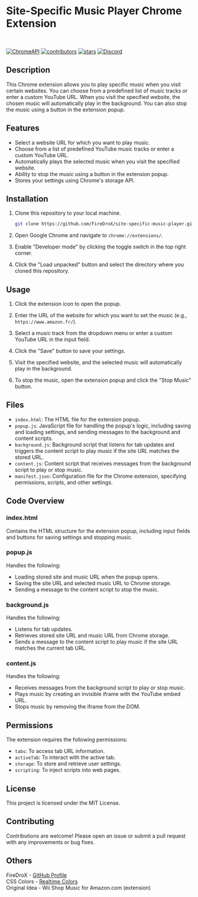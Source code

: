 # Site-Specific Music Player Chrome Extension

</br>

[![ChromeAPI][ChromeAPI]][ChromeAPI-url]
[![contributors][contributors-shield]][contributors-url]
[![stars][stars-icon]][stars-url]
[![Discord][discord-icon]][discord-url]

## Description

This Chrome extension allows you to play specific music when you visit certain websites. You can choose from a predefined list of music tracks or enter a custom YouTube URL. When you visit the specified website, the chosen music will automatically play in the background. You can also stop the music using a button in the extension popup.

## Features

- Select a website URL for which you want to play music.
- Choose from a list of predefined YouTube music tracks or enter a custom YouTube URL.
- Automatically plays the selected music when you visit the specified website.
- Ability to stop the music using a button in the extension popup.
- Stores your settings using Chrome's storage API.

## Installation

1. Clone this repository to your local machine.

   ```sh
   git clone https://github.com/FireDroX/site-specific-music-player.git
   ```

2. Open Google Chrome and navigate to `chrome://extensions/`.

3. Enable "Developer mode" by clicking the toggle switch in the top right corner.

4. Click the "Load unpacked" button and select the directory where you cloned this repository.

## Usage

1. Click the extension icon to open the popup.

2. Enter the URL of the website for which you want to set the music (e.g., `https://www.amazon.fr/`).

3. Select a music track from the dropdown menu or enter a custom YouTube URL in the input field.

4. Click the "Save" button to save your settings.

5. Visit the specified website, and the selected music will automatically play in the background.

6. To stop the music, open the extension popup and click the "Stop Music" button.

## Files

- `index.html`: The HTML file for the extension popup.
- `popup.js`: JavaScript file for handling the popup's logic, including saving and loading settings, and sending messages to the background and content scripts.
- `background.js`: Background script that listens for tab updates and triggers the content script to play music if the site URL matches the stored URL.
- `content.js`: Content script that receives messages from the background script to play or stop music.
- `manifest.json`: Configuration file for the Chrome extension, specifying permissions, scripts, and other settings.

## Code Overview

### index.html

Contains the HTML structure for the extension popup, including input fields and buttons for saving settings and stopping music.

### popup.js

Handles the following:

- Loading stored site and music URL when the popup opens.
- Saving the site URL and selected music URL to Chrome storage.
- Sending a message to the content script to stop the music.

### background.js

Handles the following:

- Listens for tab updates.
- Retrieves stored site URL and music URL from Chrome storage.
- Sends a message to the content script to play music if the site URL matches the current tab URL.

### content.js

Handles the following:

- Receives messages from the background script to play or stop music.
- Plays music by creating an invisible iframe with the YouTube embed URL.
- Stops music by removing the iframe from the DOM.

## Permissions

The extension requires the following permissions:

- `tabs`: To access tab URL information.
- `activeTab`: To interact with the active tab.
- `storage`: To store and retrieve user settings.
- `scripting`: To inject scripts into web pages.

## License

This project is licensed under the MIT License.

## Contributing

Contributions are welcome! Please open an issue or submit a pull request with any improvements or bug fixes.

## Others

FireDroX - [GitHub Profile](https://github.com/FireDroX)\
CSS Colors - [Realtime Colors](https://www.realtimecolors.com/?colors=13141b-f2f3f7-31375e-858ac7-4753b8&fonts=Inter-Inter)\
Original Idea - Wii Shop Music for Amazon.com (extension)

[ChromeAPI]: https://img.shields.io/badge/chrome%20api-20232A?style=for-the-badge&logo=googlechrome&logoColor=4285F4&colorB=555
[ChromeAPI-url]: https://developer.chrome.com/docs/extensions/reference
[contributors-shield]: https://img.shields.io/github/contributors/firedrox/site-specific-music-player.svg?style=for-the-badge
[contributors-url]: https://github.com/FireDroX/site-specific-music-player/graphs/contributors
[stars-icon]: https://img.shields.io/github/stars/firedrox/site-specific-music-player.svg?style=for-the-badge
[stars-url]: https://github.com/FireDroX/site-specific-music-player/stargazers
[discord-icon]: https://img.shields.io/badge/Discord-5865F2?style=for-the-badge&logo=discord&colorB=555
[discord-url]: https://discord.gg/Zmmqd9Tbnn
